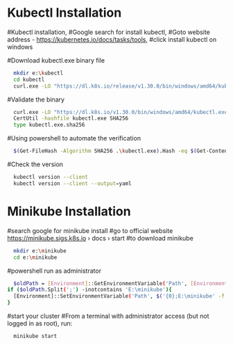 # Kubectl Installation
#Kubectl installation, 
#Google search for install kubectl, 
#Goto website address - https://kubernetes.io/docs/tasks/tools, 
#click install kubectl on windows

#Download kubectl.exe binary file
```sh
  mkdir e:\kubectl
  cd kubectl
  curl.exe -LO "https://dl.k8s.io/release/v1.30.0/bin/windows/amd64/kubectl.exe"
```

#Validate the binary
```sh
  curl.exe -LO "https://dl.k8s.io/v1.30.0/bin/windows/amd64/kubectl.exe.sha256"
  CertUtil -hashfile kubectl.exe SHA256
  type kubectl.exe.sha256
```

#Using powershell to automate the verification
```sh
  $(Get-FileHash -Algorithm SHA256 .\kubectl.exe).Hash -eq $(Get-Content .\kubectl.exe.sha256)
```

#Check the version
```sh
  kubectl version --client
  kubectl version --client --output=yaml
```

# Minikube Installation

#search google for minikube install
#go to official website https://minikube.sigs.k8s.io › docs › start
#to download minikube

```sh
  mkdir e:\minikube
  cd e:\minikube
```

#powershell run as administrator
```sh
  $oldPath = [Environment]::GetEnvironmentVariable('Path', [EnvironmentVariableTarget]::Machine)
if ($oldPath.Split(';') -inotcontains 'E:\minikube'){
  [Environment]::SetEnvironmentVariable('Path', $('{0};E:\minikube' -f $oldPath), [EnvironmentVariableTarget]::Machine)
}
```

#start your cluster
#From a terminal with administrator access (but not logged in as root), run:
```sh
  minikube start
```





